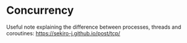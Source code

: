 # Concurrency
Useful note explaining the difference between processes, threads and coroutines:
https://sekiro-j.github.io/post/tcp/
